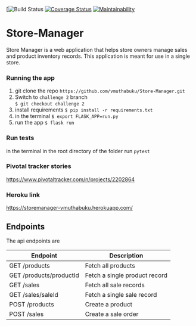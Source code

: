 [![Build Status](https://travis-ci.com/vmuthabuku/Store-Manager.svg?branch=ch-codeclimate-badge-161416503)
[![Coverage Status](https://coveralls.io/repos/github/vmuthabuku/Store-Manager/badge.svg?branch=ch-codeclimate-badge-161416503
)](https://coveralls.io/github/vmuthabuku/Store-Manager?branch=ch-codeclimate-badge-161416503
)
[![Maintainability](https://api.codeclimate.com/v1/badges/94de1a36b60b36afe112/maintainability)](https://codeclimate.com/github/vmuthabuku/Store-Manager/maintainability)


# Store-Manager
Store Manager is a web application that helps store owners manage sales and product inventory records. This application is meant for use in a single store.

### Running the app
1. git clone the repo `https://github.com/vmuthabuku/Store-Manager.git`
2. Switch to `challenge 2` branch \
`$ git checkout challenge 2`
3. install requirements
`$ pip install -r requirements.txt`
4. in the terminal 
`$ export FLASK_APP=run.py`
5. run the app
`$ flask run`

### Run tests

in the terminal in the root directory of the folder run `pytest`

### Pivotal tracker stories 
https://www.pivotaltracker.com/n/projects/2202864

### Heroku link

https://storemanager-vmuthabuku.herokuapp.com/

## Endpoints

The api endpoints are

| Endpoint | Description |
| --- | --- |
| GET /products | Fetch all products |
| GET /products/productId | Fetch a single product record |
| GET /sales | Fetch all sale records |
| GET /sales/saleId | Fetch a single sale record |
| POST /products | Create a product |
| POST /sales | Create a sale order |
